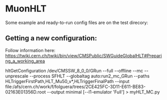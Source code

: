 # MuonHLT

Some example and ready-to-run config files are on the test direcory: 

## Getting a new configuration: 
Follow information here: https://twiki.cern.ch/twiki/bin/view/CMSPublic/SWGuideGlobalHLT#Preparing_a_working_area

hltGetConfiguration /dev/CMSSW_8_0_0/GRun --full --offline --mc --unprescale --process SFHLT --globaltag auto:run2_mc_GRun --paths HLTriggerFirstPath,HLT_Mu50_v*,HLTriggerFinalPath --input file:/afs/cern.ch/work/f/folguera/trees/2CE425FC-3D11-E611-BE83-02163E01356D.root --output minimal [--l1-emulator 'Full'] > myHLT_MC.py


